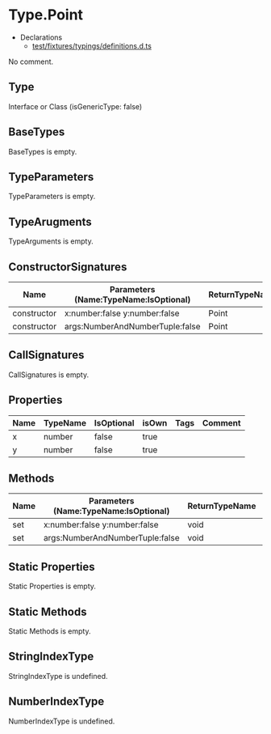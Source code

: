 # Type.Point

* Declarations
  * [test/fixtures/typings/definitions.d.ts](/test/fixtures/typings/definitions.d.ts#L11)

No comment.

## Type

Interface or Class (isGenericType: false)

## BaseTypes

BaseTypes is empty.

## TypeParameters

TypeParameters is empty.

## TypeArugments

TypeArguments is empty.

## ConstructorSignatures

Name|Parameters (Name:TypeName:IsOptional)|ReturnTypeName|Comment
---|---|---|---
constructor|x:number:false y:number:false |Point|
constructor|args:NumberAndNumberTuple:false |Point|

## CallSignatures

CallSignatures is empty.

## Properties

Name|TypeName|IsOptional|isOwn|Tags|Comment
---|---|---|---|---|---
x|number|false|true||
y|number|false|true||

## Methods

Name|Parameters (Name:TypeName:IsOptional)|ReturnTypeName|IsOptional|isOwn|Comment
---|---|---|---|---|---
set|x:number:false y:number:false |void|false|true| 
set|args:NumberAndNumberTuple:false |void|false|true| 

## Static Properties

Static Properties is empty.

## Static Methods

Static Methods is empty.

## StringIndexType

StringIndexType is undefined.

## NumberIndexType

NumberIndexType is undefined.
